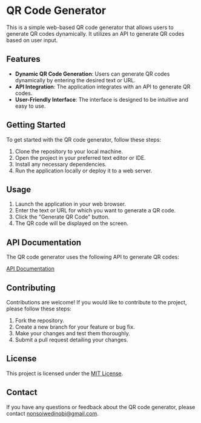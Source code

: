 # QR Code Generator

This is a simple web-based QR code generator that allows users to generate QR codes dynamically. It utilizes an API to generate QR codes based on user input.

## Features

- **Dynamic QR Code Generation**: Users can generate QR codes dynamically by entering the desired text or URL.
- **API Integration**: The application integrates with an API to generate QR codes.
- **User-Friendly Interface**: The interface is designed to be intuitive and easy to use.

## Getting Started

To get started with the QR code generator, follow these steps:

1. Clone the repository to your local machine.
2. Open the project in your preferred text editor or IDE.
3. Install any necessary dependencies.
4. Run the application locally or deploy it to a web server.

## Usage

1. Launch the application in your web browser.
2. Enter the text or URL for which you want to generate a QR code.
3. Click the "Generate QR Code" button.
4. The QR code will be displayed on the screen.

## API Documentation

The QR code generator uses the following API to generate QR codes:

[API Documentation](https://goqr.me/api/)

## Contributing

Contributions are welcome! If you would like to contribute to the project, please follow these steps:

1. Fork the repository.
2. Create a new branch for your feature or bug fix.
3. Make your changes and test them thoroughly.
4. Submit a pull request detailing your changes.

## License

This project is licensed under the [MIT License](LICENSE).

## Contact

If you have any questions or feedback about the QR code generator, please contact [nonsoiwedinobi@gmail.com](mailto:nonsoiwedinobi@gmail.com).

